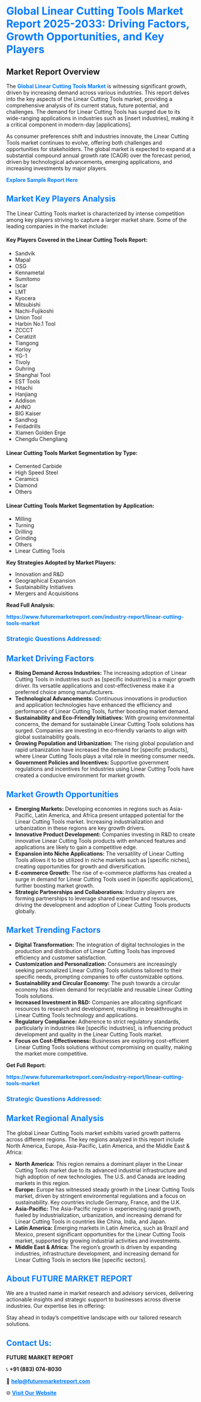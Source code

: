 <h1 style="color: #007BFF;">Global Linear Cutting Tools Market Report 2025-2033: Driving Factors, Growth Opportunities, and Key Players</h1>

<section id="overview">
<h2>Market Report Overview</h2>
<p>The <a href="https://www.futuremarketreport.com/industry-report/linear-cutting-tools-market" style="color: #007BFF; text-decoration: none;"><strong>Global Linear Cutting Tools Market</strong></a> is witnessing significant growth, driven by increasing demand across various industries. This report delves into the key aspects of the Linear Cutting Tools market, providing a comprehensive analysis of its current status, future potential, and challenges. The demand for Linear Cutting Tools has surged due to its wide-ranging applications in industries such as [insert industries], making it a critical component in modern-day [applications].</p>
<p>As consumer preferences shift and industries innovate, the Linear Cutting Tools market continues to evolve, offering both challenges and opportunities for stakeholders. The global market is expected to expand at a substantial compound annual growth rate (CAGR) over the forecast period, driven by technological advancements, emerging applications, and increasing investments by major players.</p>
</section>

<section id="overview">
<p><a href="https://www.futuremarketreport.com/request-sample/reportId=128649" style="color: #007BFF; text-decoration: none;"><strong>Explore Sample Report Here</strong></a></p>
</section>

<section id="key-players">
<h2 style="color: #007BFF;">Market Key Players Analysis</h2>
<p>The Linear Cutting Tools market is characterized by intense competition among key players striving to capture a larger market share. Some of the leading companies in the market include:</p>
<h4>Key Players Covered in the Linear Cutting Tools Report:</h4>
<ul><li>Sandvik</li><li>Mapal</li><li>OSG</li><li>Kennametal</li><li>Sumitomo</li><li>Iscar</li><li>LMT</li><li>Kyocera</li><li>Mitsubishi</li><li>Nachi-Fujikoshi</li><li>Union Tool</li><li>Harbin No.1 Tool</li><li>ZCCCT</li><li>Ceratizit</li><li>Tiangong</li><li>Korloy</li><li>YG-1</li><li>Tivoly</li><li>Guhring</li><li>Shanghai Tool</li><li>EST Tools</li><li>Hitachi</li><li>Hanjiang</li><li>Addison</li><li>AHNO</li><li>BIG Kaiser</li><li>Sandhog</li><li>Feidadrills</li><li>Xiamen Golden Erge</li><li>Chengdu Chengliang</li></ul>
<h4>Linear Cutting Tools Market Segmentation by Type:</h4>
<ul><li>Cemented Carbide</li><li>High Speed Steel</li><li>Ceramics</li><li>Diamond</li><li>Others</li></ul>

<h4>Linear Cutting Tools Market Segmentation by Application:</h4>
<ul><li>Milling</li><li>Turning</li><li>Drilling</li><li>Grinding</li><li>Others</li><li>Linear Cutting Tools</li></ul>
<p><strong>Key Strategies Adopted by Market Players:</strong></p>
<ul>
<li>Innovation and R&D</li>
<li>Geographical Expansion</li>
<li>Sustainability Initiatives</li>
<li>Mergers and Acquisitions</li>
</ul>
</section>

<section>
<p><strong>Read Full Analysis: </strong></p><a href="https://www.futuremarketreport.com/industry-report/linear-cutting-tools-market" style="color: #007BFF; text-decoration: none;"><strong>https://www.futuremarketreport.com/industry-report/linear-cutting-tools-market</strong></a>
<h3 style="color: #007BFF;">Strategic Questions Addressed:</h3>
</section>

<section id="driving-factors">
<h2 style="color: #007BFF;">Market Driving Factors</h2>
<ul>
<li><strong>Rising Demand Across Industries:</strong> The increasing adoption of Linear Cutting Tools in industries such as [specific industries] is a major growth driver. Its versatile applications and cost-effectiveness make it a preferred choice among manufacturers.</li>
<li><strong>Technological Advancements:</strong> Continuous innovations in production and application technologies have enhanced the efficiency and performance of Linear Cutting Tools, further boosting market demand.</li>
<li><strong>Sustainability and Eco-Friendly Initiatives:</strong> With growing environmental concerns, the demand for sustainable Linear Cutting Tools solutions has surged. Companies are investing in eco-friendly variants to align with global sustainability goals.</li>
<li><strong>Growing Population and Urbanization:</strong> The rising global population and rapid urbanization have increased the demand for [specific products], where Linear Cutting Tools plays a vital role in meeting consumer needs.</li>
<li><strong>Government Policies and Incentives:</strong> Supportive government regulations and incentives for industries using Linear Cutting Tools have created a conducive environment for market growth.</li>
</ul>
</section>

<section id="growth-opportunities">
<h2 style="color: #007BFF;">Market Growth Opportunities</h2>
<ul>
<li><strong>Emerging Markets:</strong> Developing economies in regions such as Asia-Pacific, Latin America, and Africa present untapped potential for the Linear Cutting Tools market. Increasing industrialization and urbanization in these regions are key growth drivers.</li>
<li><strong>Innovative Product Development:</strong> Companies investing in R&D to create innovative Linear Cutting Tools products with enhanced features and applications are likely to gain a competitive edge.</li>
<li><strong>Expansion into Niche Applications:</strong> The versatility of Linear Cutting Tools allows it to be utilized in niche markets such as [specific niches], creating opportunities for growth and diversification.</li>
<li><strong>E-commerce Growth:</strong> The rise of e-commerce platforms has created a surge in demand for Linear Cutting Tools used in [specific applications], further boosting market growth.</li>
<li><strong>Strategic Partnerships and Collaborations:</strong> Industry players are forming partnerships to leverage shared expertise and resources, driving the development and adoption of Linear Cutting Tools products globally.</li>
</ul>
</section>

<section id="trending-factors">
<h2 style="color: #007BFF;">Market Trending Factors</h2>
<ul>
<li><strong>Digital Transformation:</strong> The integration of digital technologies in the production and distribution of Linear Cutting Tools has improved efficiency and customer satisfaction.</li>
<li><strong>Customization and Personalization:</strong> Consumers are increasingly seeking personalized Linear Cutting Tools solutions tailored to their specific needs, prompting companies to offer customizable options.</li>
<li><strong>Sustainability and Circular Economy:</strong> The push towards a circular economy has driven demand for recyclable and reusable Linear Cutting Tools solutions.</li>
<li><strong>Increased Investment in R&D:</strong> Companies are allocating significant resources to research and development, resulting in breakthroughs in Linear Cutting Tools technology and applications.</li>
<li><strong>Regulatory Compliance:</strong> Adherence to strict regulatory standards, particularly in industries like [specific industries], is influencing product development and quality in the Linear Cutting Tools market.</li>
<li><strong>Focus on Cost-Effectiveness:</strong> Businesses are exploring cost-efficient Linear Cutting Tools solutions without compromising on quality, making the market more competitive.</li>
</ul>
</section>

<section>
<p><strong>Get Full Report: </strong></p><a href="https://www.futuremarketreport.com/industry-report/linear-cutting-tools-market" style="color: #007BFF; text-decoration: none;"><strong>https://www.futuremarketreport.com/industry-report/linear-cutting-tools-market</strong></a>
<h3 style="color: #007BFF;">Strategic Questions Addressed:</h3>
</section>


<section id="regional-analysis">
<h2 style="color: #007BFF;">Market Regional Analysis</h2>
<p>The global Linear Cutting Tools market exhibits varied growth patterns across different regions. The key regions analyzed in this report include North America, Europe, Asia-Pacific, Latin America, and the Middle East & Africa:</p>
<ul>
<li><strong>North America:</strong> This region remains a dominant player in the Linear Cutting Tools market due to its advanced industrial infrastructure and high adoption of new technologies. The U.S. and Canada are leading markets in this region.</li>
<li><strong>Europe:</strong> Europe has witnessed steady growth in the Linear Cutting Tools market, driven by stringent environmental regulations and a focus on sustainability. Key countries include Germany, France, and the U.K.</li>
<li><strong>Asia-Pacific:</strong> The Asia-Pacific region is experiencing rapid growth, fueled by industrialization, urbanization, and increasing demand for Linear Cutting Tools in countries like China, India, and Japan.</li>
<li><strong>Latin America:</strong> Emerging markets in Latin America, such as Brazil and Mexico, present significant opportunities for the Linear Cutting Tools market, supported by growing industrial activities and investments.</li>
<li><strong>Middle East & Africa:</strong> The region’s growth is driven by expanding industries, infrastructure development, and increasing demand for Linear Cutting Tools in sectors like [specific sectors].</li>
</ul>
</section>

<footer>
<h2 style="color: #007BFF;">About FUTURE MARKET REPORT</h2>
<p>We are a trusted name in market research and advisory services, delivering actionable insights and strategic support to businesses across diverse industries. Our expertise lies in offering:</p>

<p>Stay ahead in today’s competitive landscape with our tailored research solutions.</p>

<h2 style="color: #007BFF;">Contact Us:</h2>
<p><strong>FUTURE MARKET REPORT</strong></p>
<p>📞 <strong>+91 (883) 074-8030</strong></p>
<p>📧 <strong><a href="mailto:help@futuremarketreport.com" style="color: #007BFF;">help@futuremarketreport.com</a></strong></p>
<p>🌐 <strong><a href="https://www.futuremarketreport.com/" style="color: #007BFF;">Visit Our Website</a></strong></p>
</footer>